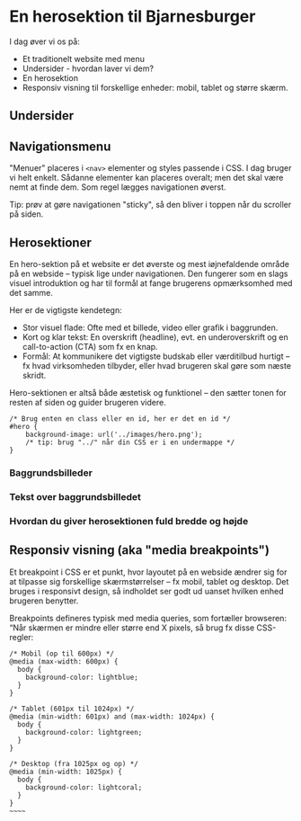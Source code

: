 # En herosektion til Bjarnesburger

I dag øver vi os på:

* Et traditionelt website med menu
* Undersider - hvordan laver vi dem?
* En herosektion
* Responsiv visning til forskellige enheder: mobil, tablet og større skærm.

## Undersider

## Navigationsmenu

"Menuer" placeres i `<nav>` elementer og styles passende i CSS. I dag bruger vi helt enkelt. Sådanne elementer kan placeres overalt; men det skal være nemt at finde dem. Som regel lægges navigationen øverst.

Tip: prøv at gøre navigationen "sticky", så den bliver i toppen når du scroller på siden.

## Herosektioner

En hero-sektion på et website er det øverste og mest iøjnefaldende område på en webside – typisk lige under navigationen. Den fungerer som en slags visuel introduktion og har til formål at fange brugerens opmærksomhed med det samme.

Her er de vigtigste kendetegn:

* Stor visuel flade: Ofte med et billede, video eller grafik i baggrunden.
* Kort og klar tekst: En overskrift (headline), evt. en underoverskrift og en call-to-action (CTA) som fx en knap.
* Formål: At kommunikere det vigtigste budskab eller værditilbud hurtigt – fx hvad virksomheden tilbyder, eller hvad brugeren skal gøre som næste skridt.

Hero-sektionen er altså både æstetisk og funktionel – den sætter tonen for resten af siden og guider brugeren videre.

~~~~~
/* Brug enten en class eller en id, her er det en id */
#hero {
    background-image: url('../images/hero.png');
    /* tip: brug "../" når din CSS er i en undermappe */
}
~~~~~

### Baggrundsbilleder

### Tekst over baggrundsbilledet

### Hvordan du giver herosektionen fuld bredde og højde

## Responsiv visning (aka "media breakpoints")

Et breakpoint i CSS er et punkt, hvor layoutet på en webside ændrer sig for at tilpasse sig forskellige skærmstørrelser – fx mobil, tablet og desktop. Det bruges i responsivt design, så indholdet ser godt ud uanset hvilken enhed brugeren benytter.

Breakpoints defineres typisk med media queries, som fortæller browseren: “Når skærmen er mindre eller større end X pixels, så brug fx disse CSS-regler:

~~~~~
/* Mobil (op til 600px) */
@media (max-width: 600px) {
  body {
    background-color: lightblue;
  }
}

/* Tablet (601px til 1024px) */
@media (min-width: 601px) and (max-width: 1024px) {
  body {
    background-color: lightgreen;
  }
}

/* Desktop (fra 1025px og op) */
@media (min-width: 1025px) {
  body {
    background-color: lightcoral;
  }
}
~~~~